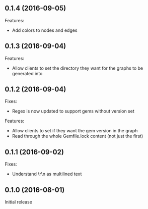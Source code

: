 ## 0.1.4 (2016-09-05)

Features:
* Add colors to nodes and edges

## 0.1.3 (2016-09-04)

Features:
* Allow clients to set the directory they want for the graphs to be generated into

## 0.1.2 (2016-09-04)

Fixes:
* Regex is now updated to support gems without version set

Features:
* Allow clients to set if they want the gem version in the graph
* Read through the whole Gemfile.lock content (not just the first)

## 0.1.1 (2016-09-02)

Fixes:
* Understand \r\n as multilined text

## 0.1.0 (2016-08-01)

Initial release
